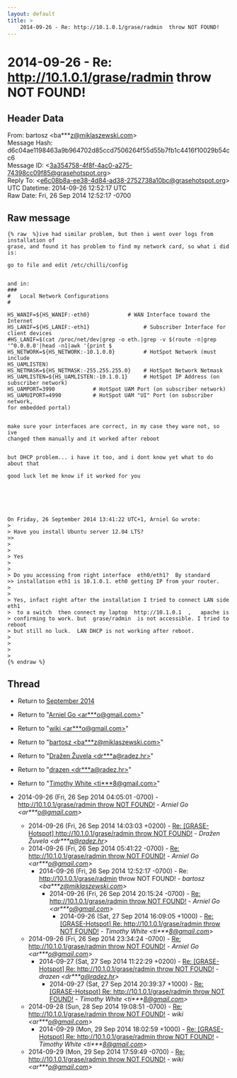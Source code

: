 ```yaml
---
layout: default
title: >
    2014-09-26 - Re: http://10.1.0.1/grase/radmin  throw NOT FOUND!
---
```


# 2014-09-26 - Re: http://10.1.0.1/grase/radmin  throw NOT FOUND!

## Header Data

From: bartosz \<ba***z@miklaszewski.com\><br>
Message Hash: d6c04ae1198463a9b964702d85ccd7506264f55d55b7fb1c4416f10029b54cc6<br>
Message ID: \<3a354758-4f8f-4ac0-a275-74398cc09f85@grasehotspot.org\><br>
Reply To: \<e6c08b8a-ee38-4d84-ad38-2752738a10bc@grasehotspot.org\><br>
UTC Datetime: 2014-09-26 12:52:17 UTC<br>
Raw Date: Fri, 26 Sep 2014 12:52:17 -0700<br>

## Raw message

```
{% raw  %}ive had similar problem, but then i went over logs from installation of 
grase, and found it has problem to find my network card, so what i did is:

go to file and edit /etc/chilli/config


and in:
###
#   Local Network Configurations
#

HS_WANIF=${HS_WANIF:-eth0}            # WAN Interface toward the Internet
HS_LANIF=${HS_LANIF:-eth1}                 # Subscriber Interface for 
client devices
#HS_LANIF=$(cat /proc/net/dev|grep -o eth.|grep -v $(route -n|grep 
'^0.0.0.0'|head -n1|awk '{print $
HS_NETWORK=${HS_NETWORK:-10.1.0.0}         # HotSpot Network (must include 
HS_UAMLISTEN)
HS_NETMASK=${HS_NETMASK:-255.255.255.0}    # HotSpot Network Netmask
HS_UAMLISTEN=${HS_UAMLISTEN:-10.1.0.1}     # HotSpot IP Address (on 
subscriber network)
HS_UAMPORT=3990            # HotSpot UAM Port (on subscriber network)
HS_UAMUIPORT=4990          # HotSpot UAM "UI" Port (on subscriber network, 
for embedded portal)


make sure your interfaces are correct, in my case they ware not, so ive 
changed them manually and it worked after reboot


but DHCP problem... i have it too, and i dont know yet what to do about that

good luck let me know if it worked for you






On Friday, 26 September 2014 13:41:22 UTC+1, Arniel Go wrote:
>
> Have you install Ubuntu server 12.04 LTS?
>>
>  
>
> Yes
>
>
> Do you accessing from right interface  eth0/eth1?  By standard 
>> installation eth1 is 10.1.0.1. eth0 getting IP from your router.
>
>
> Yes, infact right after the installation I tried to connect LAN side eth1 
>  to a switch  then connect my laptop  http://10.1.0.1  ,   apache is 
> confirming to work. but  grase/radmin  is not accessible. I tried to reboot 
> but still no luck.  LAN DHCP is not working after reboot. 
>
>
>  
>
{% endraw %}
```

## Thread

+ Return to [September 2014](/archive/2014/09)

+ Return to "[Arniel Go <ar***o<span>@</span>gmail.com>](/authors/ar___o_at_gmail_com)"
+ Return to "[wiki <ar***o<span>@</span>gmail.com>](/authors/ar___o_at_gmail_com)"
+ Return to "[bartosz <ba***z<span>@</span>miklaszewski.com>](/authors/ba___z_at_miklaszewski_com)"
+ Return to "[Dražen Žuvela <dr***a<span>@</span>radez.hr>](/authors/dr___a_at_radez_hr)"
+ Return to "[drazen <dr***a<span>@</span>radez.hr>](/authors/dr___a_at_radez_hr)"
+ Return to "[Timothy White <ti***8<span>@</span>gmail.com>](/authors/ti___8_at_gmail_com)"

+ 2014-09-26 (Fri, 26 Sep 2014 04:05:01 -0700) - [http://10.1.0.1/grase/radmin  throw NOT FOUND!](/archive/2014/09/87a2e4a10f466956b731d076c9c68c1ac823db243dd5e0908a40cbbc258a6308) - _Arniel Go \<ar***o@gmail.com\>_
  + 2014-09-26 (Fri, 26 Sep 2014 14:03:03 +0200) - [Re: [GRASE-Hotspot] http://10.1.0.1/grase/radmin  throw NOT FOUND!](/archive/2014/09/cd703ccf0660390c4ef414744917c9897dabb605c7e39db50dada99981584322) - _Dražen Žuvela \<dr***a@radez.hr\>_
  + 2014-09-26 (Fri, 26 Sep 2014 05:41:22 -0700) - [Re: http://10.1.0.1/grase/radmin  throw NOT FOUND!](/archive/2014/09/58c9d5ffb9a0be81b5d2421401e0af6c935d480d3b84411d0412c90d09e36cd7) - _Arniel Go \<ar***o@gmail.com\>_
    + 2014-09-26 (Fri, 26 Sep 2014 12:52:17 -0700) - Re: http://10.1.0.1/grase/radmin  throw NOT FOUND! - _bartosz \<ba***z@miklaszewski.com\>_
      + 2014-09-26 (Fri, 26 Sep 2014 20:15:24 -0700) - [Re: http://10.1.0.1/grase/radmin  throw NOT FOUND!](/archive/2014/09/3f5c40bd8bba2b9dbe5d07d90e4b237dfd0e2fab76405cd0fde08b6cc2f19379) - _Arniel Go \<ar***o@gmail.com\>_
        + 2014-09-26 (Sat, 27 Sep 2014 16:09:05 +1000) - [Re: [GRASE-Hotspot] Re: http://10.1.0.1/grase/radmin throw NOT FOUND!](/archive/2014/09/d3254ea26eec821866ee30eb6c50068f6138bf7fa873d9f88f523a5913a09a08) - _Timothy White \<ti***8@gmail.com\>_
  + 2014-09-26 (Fri, 26 Sep 2014 23:34:24 -0700) - [Re: http://10.1.0.1/grase/radmin  throw NOT FOUND!](/archive/2014/09/4c25750a7653ec81f6929bcee4385eca71909ba6cf693481373d1d3d646362d6) - _Arniel Go \<ar***o@gmail.com\>_
    + 2014-09-27 (Sat, 27 Sep 2014 11:22:29 +0200) - [Re: [GRASE-Hotspot] Re: http://10.1.0.1/grase/radmin  throw NOT FOUND!](/archive/2014/09/87afb2d52763ddaa33c70b88ce7f0ec134b07c3bf5486e0f592cd2a4f57aec77) - _drazen \<dr***a@radez.hr\>_
      + 2014-09-27 (Sat, 27 Sep 2014 20:39:37 +1000) - [Re: [GRASE-Hotspot] Re: http://10.1.0.1/grase/radmin throw NOT FOUND!](/archive/2014/09/8b310275b5085ba1c28c74fb0aba5d52cbc761407f8b163d010373e648fb5f89) - _Timothy White \<ti***8@gmail.com\>_
  + 2014-09-28 (Sun, 28 Sep 2014 19:08:51 -0700) - [Re: http://10.1.0.1/grase/radmin  throw NOT FOUND!](/archive/2014/09/0da25b9ddd69d6543477a8dc49a6620d91ed2225b4e7e16a0427723d83cb3325) - _wiki \<ar***o@gmail.com\>_
    + 2014-09-29 (Mon, 29 Sep 2014 18:02:59 +1000) - [Re: [GRASE-Hotspot] Re: http://10.1.0.1/grase/radmin throw NOT FOUND!](/archive/2014/09/c460898cfe14c517ac4f642cd86f70797cf927639ccd3a85be6959a7a51abfed) - _Timothy White \<ti***8@gmail.com\>_
  + 2014-09-29 (Mon, 29 Sep 2014 17:59:49 -0700) - [Re: http://10.1.0.1/grase/radmin  throw NOT FOUND!](/archive/2014/09/07a051d8d384a182413a25f7e72f9129006162219684fe142577235c02afde73) - _wiki \<ar***o@gmail.com\>_

